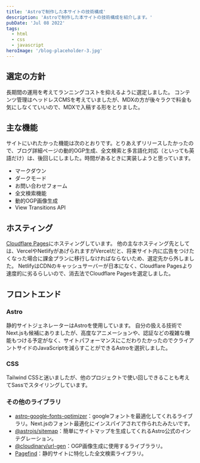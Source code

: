 ```yaml
---
title: 'Astroで制作した本サイトの技術構成'
description: 'Astroで制作した本サイトの技術構成を紹介します。'
pubDate: 'Jul 08 2022'
tags:
  - html
  - css
  - javascript
heroImage: '/blog-placeholder-3.jpg'
---
```


## 選定の方針

長期間の運用を考えてランニングコストを抑えるように選定しました。
コンテンツ管理はヘッドレスCMSを考えていましたが、MDXの方が後々ラクで料金も気にしなくていいので、MDXで入稿する形をとりました。

## 主な機能

サイトにいれたかった機能は次のとおりです。とりあえずリリースしたかったので、ブログ詳細ページの動的OGP生成、全文検索と多言語化対応（といっても英語だけ）は、後回しにしました。時間があるときに実装しようと思っています。

- マークダウン
- ダークモード
- お問い合わせフォーム
- 全文検索機能
- 動的OGP画像生成
- View Transitions API

## ホスティング

[Cloudflare Pages](https://pages.cloudflare.com/)にホスティングしています。
他の主なホスティング先としては、VercelやNetlifyがあげられますがVercelだと、将来サイト内に広告をつけたくなった場合に課金プランに移行しなければならないため、選定先から外しました。
NetlifyはCDNのキャッシュサーバーが日本になく、Cloudflare Pagesより速度的に劣るらしいので、消去法でCloudflare Pagesを選定しました。

## フロントエンド

### Astro

静的サイトジェネレーターはAstroを使用しています。
自分の扱える技術でNext.jsも候補にありましたが、高度なアニメーションや、認証などの複雑な機能もつける予定がなく、サイトパフォーマンスにこだわりたかったのでクライアントサイドのJavaScriptを減らすことができるAstroを選択しました。

### CSS

Tailwind CSSと迷いましたが、他のプロジェクトで使い回しできることも考えてSassでスタイリングしています。

### その他のライブラリ

- [astro-google-fonts-optimizer](https://github.com/sebholstein/astro-google-fonts-optimizer)：googleフォントを最適化してくれるライブラリ。Next.jsのフォント最適化にインスパイアされて作られたみたいです。
- [@astrojs/sitemap](https://www.npmjs.com/package/@astrojs/sitemap)：簡単にサイトマップを生成してくれるAstro公式のインテグレーション。
- [@cloudinary/url-gen](https://github.com/cloudinary/js-url-gen)：OGP画像生成に使用するライブララリ。
- [Pagefind](https://pagefind.app/)：静的サイトに特化した全文検索ライブラリ。
